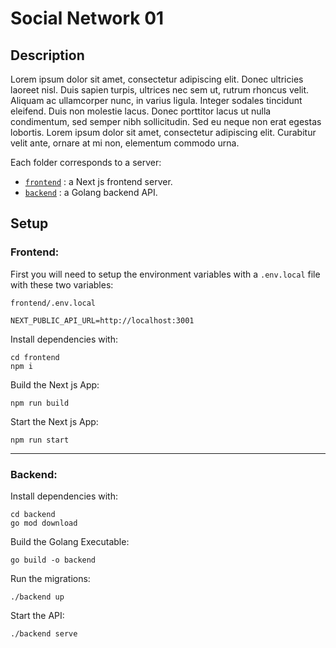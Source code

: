 # Social Network 01

## Description

Lorem ipsum dolor sit amet, consectetur adipiscing elit. Donec ultricies laoreet nisl. Duis sapien turpis, ultrices nec sem ut, rutrum rhoncus velit. Aliquam ac ullamcorper nunc, in varius ligula. Integer sodales tincidunt eleifend. Duis non molestie lacus. Donec porttitor lacus ut nulla condimentum, sed semper nibh sollicitudin. Sed eu neque non erat egestas lobortis. Lorem ipsum dolor sit amet, consectetur adipiscing elit. Curabitur velit ante, ornare at mi non, elementum commodo urna.

Each folder corresponds to a server:

-   [`frontend`](/frontend/) : a Next js frontend server.
-   [`backend`](/backend/) : a Golang backend API.

## Setup

### Frontend:

First you will need to setup the environment variables with a `.env.local` file with these two variables:

`frontend/.env.local`

```.env
NEXT_PUBLIC_API_URL=http://localhost:3001
```

Install dependencies with:

```console
cd frontend
npm i
```

Build the Next js App:

```console
npm run build
```

Start the Next js App:

```console
npm run start
```

---

### Backend:

Install dependencies with:

```console
cd backend
go mod download
```

Build the Golang Executable:

```console
go build -o backend
```

Run the migrations:

```console
./backend up
```

Start the API:

```console
./backend serve
```

